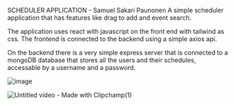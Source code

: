 SCHEDULER APPLICATION - Samuel Sakari Paunonen
A simple scheduler application that has features like drag to add and event search.

The application uses react with javascript on the front end with tailwind as css. 
The frontend is connected to the backend using a simple axios api.

On the backend there is a very simple express server that is connected to a mongoDB database that
stores all the users and their schedules, accessable by a username and a password.

![image](https://github.com/user-attachments/assets/b5cf2985-eaeb-43eb-a802-a5a1f69c7654)

![Untitled video - Made with Clipchamp(1)](https://github.com/user-attachments/assets/98090d1d-05c9-4213-bdbf-cb09d013a7dc)

